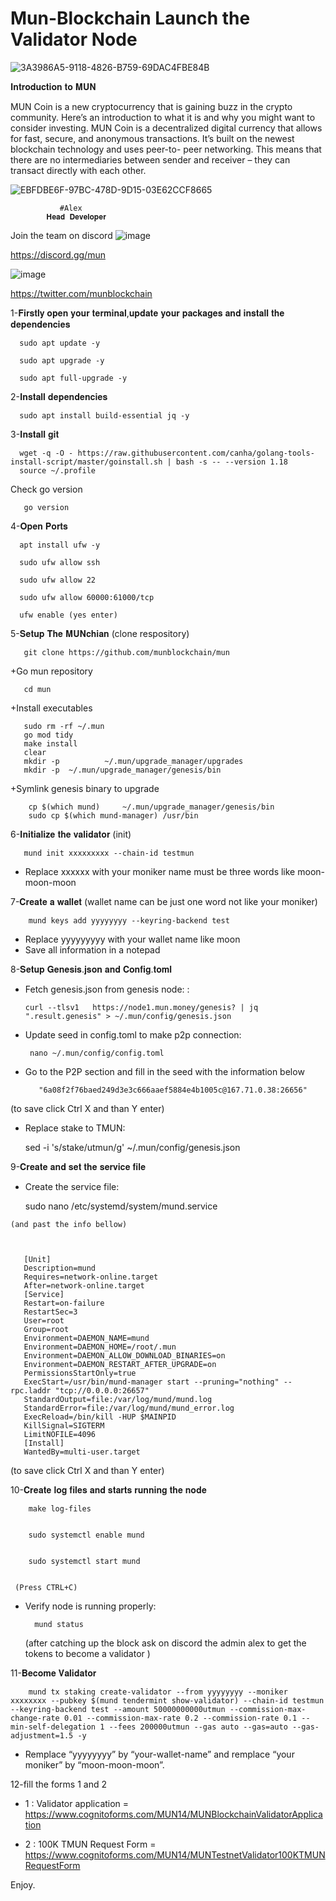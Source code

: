 # Mun-Blockchain Launch the Validator Node

![3A3986A5-9118-4826-B759-69DAC4FBE84B](https://user-images.githubusercontent.com/108979536/194869031-4e68b5a4-32f7-45dc-8a58-bebd978e5a54.jpeg)


𝐈𝐧𝐭𝐫𝐨𝐝𝐮𝐜𝐭𝐢𝐨𝐧 𝐭𝐨 𝐌𝐔𝐍

MUN Coin is a new cryptocurrency that is gaining buzz in the crypto community. Here’s an introduction to what it is and why you might want to consider investing. MUN Coin is a decentralized digital currency that allows for fast, secure, and anonymous transactions. It’s built on the newest blockchain technology and uses peer-to- peer networking. This means that there are no intermediaries between sender and receiver – they can transact directly with each other.

![EBFDBE6F-97BC-478D-9D15-03E62CCF8665](https://user-images.githubusercontent.com/108979536/194870596-6c66f0aa-eee4-4b4d-b811-7a3c52697637.png)

               #Alex 
            𝐇𝐞𝐚𝐝 𝐃𝐞𝐯𝐞𝐥𝐨𝐩𝐞𝐫
           
Join the team on discord
![image](https://user-images.githubusercontent.com/108979536/194872464-3608bdcc-c325-4323-814f-0991a08b6199.png)

https://discord.gg/mun

![image](https://user-images.githubusercontent.com/108979536/194873093-7c146462-78ef-4fd8-9532-90dc10ae780d.png)

https://twitter.com/munblockchain


1-𝐅𝐢𝐫𝐬𝐭𝐥𝐲 𝐨𝐩𝐞𝐧 𝐲𝐨𝐮𝐫 𝐭𝐞𝐫𝐦𝐢𝐧𝐚𝐥,𝐮𝐩𝐝𝐚𝐭𝐞 𝐲𝐨𝐮𝐫 𝐩𝐚𝐜𝐤𝐚𝐠𝐞𝐬 𝐚𝐧𝐝 𝐢𝐧𝐬𝐭𝐚𝐥𝐥 𝐭𝐡𝐞 𝐝𝐞𝐩𝐞𝐧𝐝𝐞𝐧𝐜𝐢𝐞𝐬

      sudo apt update -y
      
      sudo apt upgrade -y
      
      sudo apt full-upgrade -y
      

2-𝐈𝐧𝐬𝐭𝐚𝐥𝐥 𝐝𝐞𝐩𝐞𝐧𝐝𝐞𝐧𝐜𝐢𝐞𝐬

      sudo apt install build-essential jq -y
      
3-𝐈𝐧𝐬𝐭𝐚𝐥𝐥 𝐠𝐢𝐭

      wget -q -O - https://raw.githubusercontent.com/canha/golang-tools-install-script/master/goinstall.sh | bash -s -- --version 1.18
      source ~/.profile
      
 Check go version
 
       go version
       
 4-𝐎𝐩𝐞𝐧 𝐏𝐨𝐫𝐭𝐬
 
      apt install ufw -y
      
      sudo ufw allow ssh
      
      sudo ufw allow 22
      
      sudo ufw allow 60000:61000/tcp
      
      ufw enable (yes enter)
      
      
5-𝐒𝐞𝐭𝐮𝐩 𝐓𝐡𝐞 𝐌𝐔𝐍𝐜𝐡𝐢𝐚𝐧 (clone respository)

       git clone https://github.com/munblockchain/mun
       
      
+Go mun repository

       cd mun
  
+Install executables

       sudo rm -rf ~/.mun
       go mod tidy
       make install
       clear
       mkdir -p          ~/.mun/upgrade_manager/upgrades
       mkdir -p  ~/.mun/upgrade_manager/genesis/bin
       
+Symlink genesis binary to upgrade 

        cp $(which mund)     ~/.mun/upgrade_manager/genesis/bin
        sudo cp $(which mund-manager) /usr/bin
        
       
 6-𝐈𝐧𝐢𝐭𝐢𝐚𝐥𝐢𝐳𝐞 𝐭𝐡𝐞 𝐯𝐚𝐥𝐢𝐝𝐚𝐭𝐨𝐫
    (init)
    
    
       mund init xxxxxxxxx --chain-id testmun
       
       
  + Replace xxxxxx with your moniker name must be three words like moon-moon-moon
  
 7-𝐂𝐫𝐞𝐚𝐭𝐞 𝐚 𝐰𝐚𝐥𝐥𝐞𝐭 (wallet name can be just one word not like your moniker)
 
  
        mund keys add yyyyyyyy --keyring-backend test
       
 
 + Replace yyyyyyyyy with your wallet name like moon
 + Save all information in a notepad

8-𝐒𝐞𝐭𝐮𝐩 𝐆𝐞𝐧𝐞𝐬𝐢𝐬.𝐣𝐬𝐨𝐧 𝐚𝐧𝐝 𝐂𝐨𝐧𝐟𝐢𝐠.𝐭𝐨𝐦𝐥

   + Fetch genesis.json from genesis node: :
    
    
         curl --tlsv1   https://node1.mun.money/genesis? | jq ".result.genesis" > ~/.mun/config/genesis.json
        
        
   + Update seed in config.toml to make p2p connection:
   

          nano ~/.mun/config/config.toml 
        
        
   + Go to the P2P section and fill in the seed with the information below 
    
            "6a08f2f76baed249d3e3c666aaef5884e4b1005c@167.71.0.38:26656"
        
        
   (to save click Ctrl X and than Y enter)
   

   + Replace stake to TMUN:


        sed -i 's/stake/utmun/g' ~/.mun/config/genesis.json


9-𝐂𝐫𝐞𝐚𝐭𝐞 𝐚𝐧𝐝 𝐬𝐞𝐭 𝐭𝐡𝐞 𝐬𝐞𝐫𝐯𝐢𝐜𝐞 𝐟𝐢𝐥𝐞

   + Create the service file:


       sudo nano /etc/systemd/system/mund.service
       
       
    (and past the info bellow)   
    
    
    
       [Unit]
       Description=mund
       Requires=network-online.target
       After=network-online.target
       [Service]
       Restart=on-failure
       RestartSec=3
       User=root
       Group=root
       Environment=DAEMON_NAME=mund
       Environment=DAEMON_HOME=/root/.mun
       Environment=DAEMON_ALLOW_DOWNLOAD_BINARIES=on
       Environment=DAEMON_RESTART_AFTER_UPGRADE=on
       PermissionsStartOnly=true
       ExecStart=/usr/bin/mund-manager start --pruning="nothing" --rpc.laddr "tcp://0.0.0.0:26657"
       StandardOutput=file:/var/log/mund/mund.log
       StandardError=file:/var/log/mund/mund_error.log
       ExecReload=/bin/kill -HUP $MAINPID
       KillSignal=SIGTERM
       LimitNOFILE=4096
       [Install]
       WantedBy=multi-user.target
       
       
(to save click Ctrl X and than Y enter)

10-𝐂𝐫𝐞𝐚𝐭𝐞 𝐥𝐨𝐠 𝐟𝐢𝐥𝐞𝐬 𝐚𝐧𝐝 𝐬𝐭𝐚𝐫𝐭𝐬 𝐫𝐮𝐧𝐧𝐢𝐧𝐠 𝐭𝐡𝐞 𝐧𝐨𝐝𝐞


        make log-files
        
        
        sudo systemctl enable mund
        
        
        sudo systemctl start mund
        
        
     (Press CTRL+C)
          
+ Verify node is running properly:
 
 
        mund status
        
        
   (after catching up the block ask on discord the admin alex to get the tokens to become a validator )
   
   
11-𝐁𝐞𝐜𝐨𝐦𝐞 𝐕𝐚𝐥𝐢𝐝𝐚𝐭𝐨𝐫
 
 
 
        mund tx staking create-validator --from yyyyyyyy --moniker xxxxxxxx --pubkey $(mund tendermint show-validator) --chain-id testmun --keyring-backend test --amount 50000000000utmun --commission-max-change-rate 0.01 --commission-max-rate 0.2 --commission-rate 0.1 --min-self-delegation 1 --fees 200000utmun --gas auto --gas=auto --gas-adjustment=1.5 -y
   
   
   
  +  Remplace “yyyyyyyy” by “your-wallet-name” and remplace “your moniker” by “moon-moon-moon”.




12-fill the forms 1 and 2

+ 1 : Validator application = https://www.cognitoforms.com/MUN14/MUNBlockchainValidatorApplication

+ 2 : 100K TMUN Request Form = https://www.cognitoforms.com/MUN14/MUNTestnetValidator100KTMUNRequestForm

Enjoy.



       



